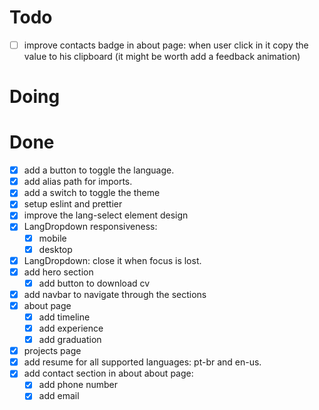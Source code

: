# Todo

- [ ] improve contacts badge in about page: when user click in it copy the value to his clipboard (it might be worth add a feedback animation)

# Doing

   
# Done

- [x] add a button to toggle the language.
- [x] add alias path for imports.
- [x] add a switch to toggle the theme
- [x] setup eslint and prettier
- [x] improve the lang-select element design
- [x] LangDropdown responsiveness:
  - [x] mobile 
  - [x] desktop
- [x] LangDropdown: close it when focus is lost.
- [x] add hero section
  - [x] add button to download cv 
- [x] add navbar to navigate through the sections
- [x] about page
  - [x] add timeline
  - [x] add experience
  - [x] add graduation 
- [x] projects page 
- [x] add resume for all supported languages: pt-br and en-us.
- [x] add contact section in about about page:
  - [x] add phone number
  - [x] add email
